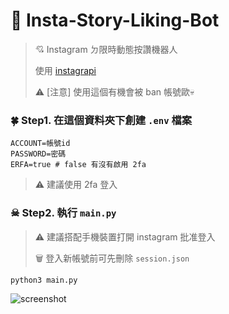# 💓 Insta-Story-Liking-Bot

> 💘 Instagram ㄉ限時動態按讚機器人
>
> 使用 [instagrapi](https://adw0rd.github.io/instagrapi/)
>
> ⚠ [注意] 使用這個有機會被 ban 帳號歐💀

### 🍀 Step1. 在這個資料夾下創建 `.env` 檔案

```
ACCOUNT=帳號id
PASSWORD=密碼
ERFA=true # false 有沒有啟用 2fa
```

> ⚠  建議使用 2fa 登入

### ☠ Step2. 執行 `main.py`
>
> ⚠ 建議搭配手機裝置打開 instagram 批准登入
>
> 🗑 登入新帳號前可先刪除 `session.json`

```
python3 main.py
```

![screenshot](https://i.imgur.com/QE52uW2.png)
